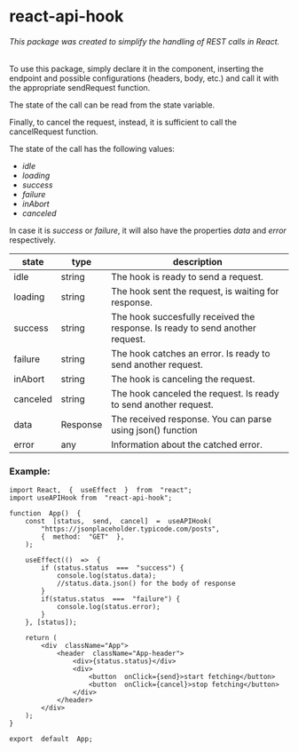 # react-api-hook


###### This package was created to simplify the handling of REST calls in React.

To use this package, simply declare it in the component, inserting the endpoint and possible configurations (headers, body, etc.) and call it with the appropriate sendRequest function.

The state of the call can be read from the state variable.

Finally, to cancel the request, instead, it is sufficient to call the cancelRequest function.

The state of the call has the following values:
* _idle_
* _loading_
* _success_
* _failure_
* _inAbort_
* _canceled_

In case it is _success_ or _failure_, it will also have the properties
_data_ and _error_ respectively.



| state | type |  description |
|--|--|--|
| idle | string | The hook is ready to send a request. |
| loading | string | The hook sent the request, is waiting for response. |
| success | string | The hook succesfully received the response. Is ready to send another request. |
| failure | string | The hook catches an error. Is ready to send another request. |
| inAbort | string | The hook is canceling the request. |
| canceled | string | The hook canceled the request. Is ready to send another request. |
| data | Response | The received response. You can parse using json() function |
| error | any | Information about the catched error. |



### Example:  

    import React,  {  useEffect  }  from  "react";
    import useAPIHook from  "react-api-hook";

    function  App()  {
	    const  [status,  send,  cancel]  =  useAPIHook(
		    "https://jsonplaceholder.typicode.com/posts",
		    {  method:  "GET"  },
	    );
	    
	    useEffect(()  =>  {
		    if (status.status  ===  "success") {
			    console.log(status.data);
			    //status.data.json() for the body of response  
		    }
		    if(status.status  ===  "failure") {
			    console.log(status.error);
		    }
	    }, [status]);
	    
	    return (
		    <div  className="App">
				<header  className="App-header">
					<div>{status.status}</div>
				    <div>
					    <button  onClick={send}>start fetching</button>
					    <button  onClick={cancel}>stop fetching</button>
				    </div>
				</header>
		    </div>
	    );
    }
    
    export  default  App;